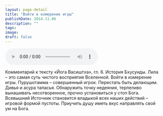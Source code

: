 ```yaml
---
layout: page-detail
title: "Войти в измерение игры"
publishDate: 2014.11.06
description: ""
tags:
image:
draft: false
---
```


<audio title="2014.11.06 - Войти в измерение игры.mp3" src="https://filer-api.advayta.org/v1.0/public/files/73828" controls=""></audio>

 Комментарий к тексту «Йога Васиштха», гл. 6\. История Бхусунды. Лила – это самая суть чистого восприятия Вселенной. Войти в измерение игры. Пурушотамма – совершенный игрок. Перестать быть делающим. Дивья и асура тапасья. Обнаружить точку недеяния, терпеливо вынашивать несотворенное, прочно установиться у стоп Бога. Всевышний Источник становится владыкой всех наших действий – игровой формой пустоты. Приучить душу иметь вкус направлять свой ум на Бога. 

  
